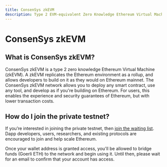 ```yaml
---
title: ConsenSys zkEVM
description: Type 2 EVM-equivalent Zero Knowledge Ethereum Virtual Machine
---
```


# ConsenSys zkEVM

## What is ConsenSys zkEVM?

ConsenSys zkEVM is a type 2 zero knowledge Ethereum Virtual Machine (zkEVM). A zkEVM replicates
the Ethereum environment as a rollup, and allows developers to build on it as they would on Ethereum mainnet.
The ConsenSys zkEVM network allows you to deploy any smart contract, use any tool, and develop
as if you're building on Ethereum. For users, this enables the experience and security guarantees
of Ethereum, but with lower transaction costs.

## How do I join the private testnet?

If you’re interested in joining the private testnet, then [join the waiting list](https://consensys-software.typeform.com/rollups).
Dapp developers, users, researchers, and existing protocols are encouraged to join and help scale Ethereum.

Once your wallet address is granted access, you'll be allowed to bridge funds (Goerli ETH) to the
network and begin using it. Until then, please wait for an email to confirm that your account has access.
